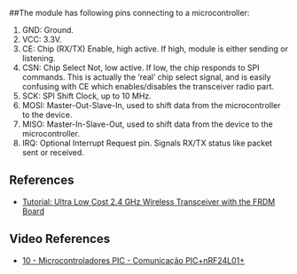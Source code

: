 ##The module has following pins connecting to a microcontroller:

1. GND: Ground.
2. VCC: 3.3V.
3. CE: Chip (RX/TX) Enable, high active. If high, module is either sending or listening.
4. CSN: Chip Select Not, low active. If low, the chip responds to SPI commands. This is actually the ‘real’ chip select signal, and is easily confusing with CE which enables/disables the transceiver radio part.
5. SCK: SPI Shift Clock, up to 10 MHz.
6. MOSI: Master-Out-Slave-In, used to shift data from the microcontroller to the device.
7. MISO: Master-In-Slave-Out, used to shift data from the device to the microcontroller.
8. IRQ: Optional Interrupt Request pin. Signals RX/TX status like packet sent or received.

## References

* [Tutorial: Ultra Low Cost 2.4 GHz Wireless Transceiver with the FRDM Board](http://mcuoneclipse.com/2013/07/20/tutorial-ultra-low-cost-2-4-ghz-wireless-transceiver-with-the-frdm-board/)

## Video References

* [10 - Microcontroladores PIC - Comunicação PIC+nRF24L01+](https://www.youtube.com/watch?v=Pj-enHa2wvU)


